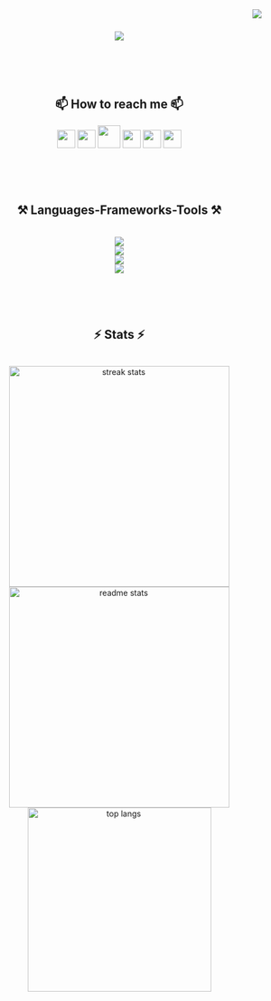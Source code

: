 
<img align="right" src="https://visitor-badge.laobi.icu/badge?page_id=hosseinaaa.hosseinaaa" />

<h1 align="center">
    <img src="https://readme-typing-svg.herokuapp.com/?font=Righteous&size=35&center=true&vCenter=true&width=500&height=70&duration=4000&lines=Hi+There!+👋;+I'm+Hossein+Ahmadi!;+Developer+and+Teacher" />
<br/><br/><br/>
</h1>


<div align="center">
<h2 align="center">📫  How to reach me 📫</h2>                    
<p align="center">
    <a href="https://www.instagram.com/hossein_ahmadi_b" target="_blank" rel="noreferrer"><img src="https://raw.githubusercontent.com/danielcranney/readme-generator/main/public/icons/socials/instagram.svg" width="32" height="32" /></a>
    <a href="https://www.github.com/hosseinaaa" target="_blank" rel="noreferrer"><img src="https://raw.githubusercontent.com/danielcranney/readme-generator/main/public/icons/socials/github-dark.svg" width="32" height="32" /></a>
    <a href="https://hosseina.com" target="_blank" rel="noreferrer"><img src="https://hosseina.com/wp-content/uploads/2023/10/cropped-cropped-new-logo.png" width="40" height="40" /></a>
    <a href="https://www.linkedin.com/in/hossein-ahmadi-18530811a" target="_blank" rel="noreferrer"><img src="https://raw.githubusercontent.com/danielcranney/readme-generator/main/public/icons/socials/linkedin.svg" width="32" height="32" /></a>
    <a href="https://t.me/hosseinaaa" target="_blank" rel="noreferrer"><img src="https://upload.wikimedia.org/wikipedia/commons/thumb/8/82/Telegram_logo.svg/512px-Telegram_logo.svg.png?20220101141644" width="32" height="32" /></a>
    <a href="="mailto:hossein.ahmadi.b@gmail.com" target="_blank" rel="noreferrer"><img src="https://skillicons.dev/icons?i=gmail"  width="32" height="32" /></a>
 
<br/><br/><br/>
</div>



 
<h2 align="center">⚒️ Languages-Frameworks-Tools ⚒️</h2>
<br/>
<div align="center">
    <img src="https://skillicons.dev/icons?i=html,css,bootstrap,wordpress,figma,tailwind,git" /><br>
    <img src="https://skillicons.dev/icons?i=react,nodejs,javascript,typescript,c,cpp,cs" /><br>
    <img src="https://skillicons.dev/icons?i=mongodb,mysql,postgres,sqlite,docker,visualstudio,vscode" /><br>
    <img src="https://skillicons.dev/icons?i=python,r,rust,tensorflow,django,flask" /><br>
</div>

<br/><br/><br/>


<h2 align="center">⚡ Stats ⚡</h2>
<br>
<div align=center>
  <img width=390 src="https://github-readme-streak-stats-salesp07.vercel.app/?user=salesp07&count_private=true&theme=react&border_radius=10" alt="streak stats"/>
  <img width=390 src="https://github-readme-stats-salesp07.vercel.app/api?username=salesp07&count_private=true&show_icons=true&theme=react&rank_icon=github&border_radius=10" alt="readme stats" />
  <br/>
  <img width=325 align="center" src="https://github-readme-stats-salesp07.vercel.app/api/top-langs/?username=salesp07&hide=HTML&langs_count=8&layout=compact&theme=react&border_radius=10&size_weight=0.5&count_weight=0.5&exclude_repo=github-readme-stats" alt="top langs" />
</div>
<br/><br/><br/>

